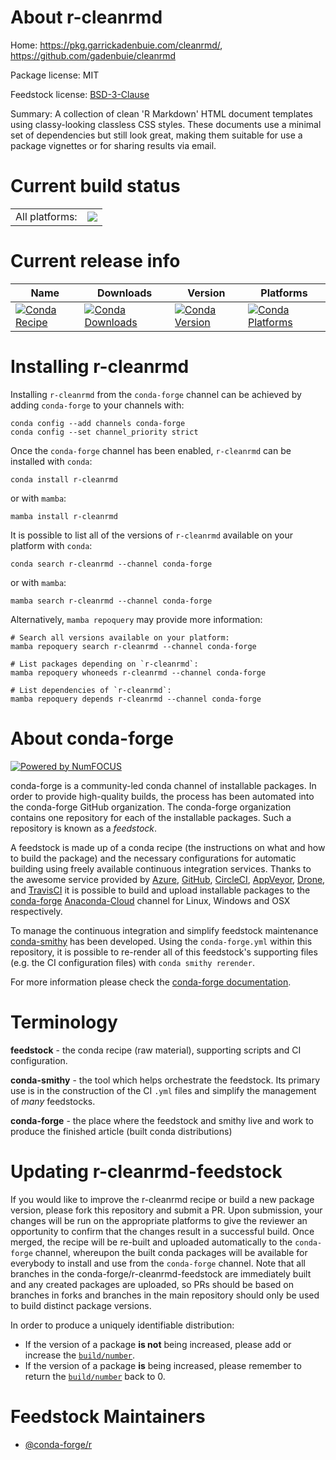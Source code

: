 About r-cleanrmd
================

Home: https://pkg.garrickadenbuie.com/cleanrmd/, https://github.com/gadenbuie/cleanrmd

Package license: MIT

Feedstock license: [BSD-3-Clause](https://github.com/conda-forge/r-cleanrmd-feedstock/blob/main/LICENSE.txt)

Summary: A collection of clean 'R Markdown' HTML document templates using classy-looking classless CSS styles. These documents use a minimal set of dependencies but still look great, making them suitable for use a package vignettes or for sharing results via email.

Current build status
====================


<table><tr><td>All platforms:</td>
    <td>
      <a href="https://dev.azure.com/conda-forge/feedstock-builds/_build/latest?definitionId=16446&branchName=main">
        <img src="https://dev.azure.com/conda-forge/feedstock-builds/_apis/build/status/r-cleanrmd-feedstock?branchName=main">
      </a>
    </td>
  </tr>
</table>

Current release info
====================

| Name | Downloads | Version | Platforms |
| --- | --- | --- | --- |
| [![Conda Recipe](https://img.shields.io/badge/recipe-r--cleanrmd-green.svg)](https://anaconda.org/conda-forge/r-cleanrmd) | [![Conda Downloads](https://img.shields.io/conda/dn/conda-forge/r-cleanrmd.svg)](https://anaconda.org/conda-forge/r-cleanrmd) | [![Conda Version](https://img.shields.io/conda/vn/conda-forge/r-cleanrmd.svg)](https://anaconda.org/conda-forge/r-cleanrmd) | [![Conda Platforms](https://img.shields.io/conda/pn/conda-forge/r-cleanrmd.svg)](https://anaconda.org/conda-forge/r-cleanrmd) |

Installing r-cleanrmd
=====================

Installing `r-cleanrmd` from the `conda-forge` channel can be achieved by adding `conda-forge` to your channels with:

```
conda config --add channels conda-forge
conda config --set channel_priority strict
```

Once the `conda-forge` channel has been enabled, `r-cleanrmd` can be installed with `conda`:

```
conda install r-cleanrmd
```

or with `mamba`:

```
mamba install r-cleanrmd
```

It is possible to list all of the versions of `r-cleanrmd` available on your platform with `conda`:

```
conda search r-cleanrmd --channel conda-forge
```

or with `mamba`:

```
mamba search r-cleanrmd --channel conda-forge
```

Alternatively, `mamba repoquery` may provide more information:

```
# Search all versions available on your platform:
mamba repoquery search r-cleanrmd --channel conda-forge

# List packages depending on `r-cleanrmd`:
mamba repoquery whoneeds r-cleanrmd --channel conda-forge

# List dependencies of `r-cleanrmd`:
mamba repoquery depends r-cleanrmd --channel conda-forge
```


About conda-forge
=================

[![Powered by
NumFOCUS](https://img.shields.io/badge/powered%20by-NumFOCUS-orange.svg?style=flat&colorA=E1523D&colorB=007D8A)](https://numfocus.org)

conda-forge is a community-led conda channel of installable packages.
In order to provide high-quality builds, the process has been automated into the
conda-forge GitHub organization. The conda-forge organization contains one repository
for each of the installable packages. Such a repository is known as a *feedstock*.

A feedstock is made up of a conda recipe (the instructions on what and how to build
the package) and the necessary configurations for automatic building using freely
available continuous integration services. Thanks to the awesome service provided by
[Azure](https://azure.microsoft.com/en-us/services/devops/), [GitHub](https://github.com/),
[CircleCI](https://circleci.com/), [AppVeyor](https://www.appveyor.com/),
[Drone](https://cloud.drone.io/welcome), and [TravisCI](https://travis-ci.com/)
it is possible to build and upload installable packages to the
[conda-forge](https://anaconda.org/conda-forge) [Anaconda-Cloud](https://anaconda.org/)
channel for Linux, Windows and OSX respectively.

To manage the continuous integration and simplify feedstock maintenance
[conda-smithy](https://github.com/conda-forge/conda-smithy) has been developed.
Using the ``conda-forge.yml`` within this repository, it is possible to re-render all of
this feedstock's supporting files (e.g. the CI configuration files) with ``conda smithy rerender``.

For more information please check the [conda-forge documentation](https://conda-forge.org/docs/).

Terminology
===========

**feedstock** - the conda recipe (raw material), supporting scripts and CI configuration.

**conda-smithy** - the tool which helps orchestrate the feedstock.
                   Its primary use is in the construction of the CI ``.yml`` files
                   and simplify the management of *many* feedstocks.

**conda-forge** - the place where the feedstock and smithy live and work to
                  produce the finished article (built conda distributions)


Updating r-cleanrmd-feedstock
=============================

If you would like to improve the r-cleanrmd recipe or build a new
package version, please fork this repository and submit a PR. Upon submission,
your changes will be run on the appropriate platforms to give the reviewer an
opportunity to confirm that the changes result in a successful build. Once
merged, the recipe will be re-built and uploaded automatically to the
`conda-forge` channel, whereupon the built conda packages will be available for
everybody to install and use from the `conda-forge` channel.
Note that all branches in the conda-forge/r-cleanrmd-feedstock are
immediately built and any created packages are uploaded, so PRs should be based
on branches in forks and branches in the main repository should only be used to
build distinct package versions.

In order to produce a uniquely identifiable distribution:
 * If the version of a package **is not** being increased, please add or increase
   the [``build/number``](https://docs.conda.io/projects/conda-build/en/latest/resources/define-metadata.html#build-number-and-string).
 * If the version of a package **is** being increased, please remember to return
   the [``build/number``](https://docs.conda.io/projects/conda-build/en/latest/resources/define-metadata.html#build-number-and-string)
   back to 0.

Feedstock Maintainers
=====================

* [@conda-forge/r](https://github.com/conda-forge/r/)

